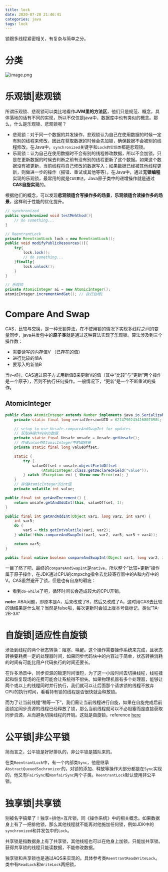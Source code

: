 ```yaml
---
title: lock
date: 2020-07-20 21:46:41
categories: java
tags: lock
---
```


锁跟多线程紧密相关，有复杂与简单之分。

<!--more-->

# 分类

![image.png](https://i.loli.net/2020/07/20/AwVJYTyQqzUpEPl.png)

# 乐观锁|悲观锁

所谓乐观锁、悲观锁可以类比地看作**JVM里的方法区**，他们只是规范、概念，具体落地的话有不同的实现，所以不仅仅是java中，数据库中也有类似的概念。那么，什么是乐观锁、悲观锁呢？

- 悲观锁：对于同一个数据的并发操作，悲观锁认为自己在使用数据的时候一定有别的线程来修改，因此在获取数据的时候会先加锁，确保数据不会被别的线程修改。在Java中，`synchronized`关键字和`Lock的实现类`都是悲观锁。
- 乐观锁：认为自己在使用数据时不会有别的线程修改数据，所以不会加锁，只是在更新数据的时候去判断之前有没有别的线程更新了这个数据。如果这个数据没有被更新，当前线程将自己修改的数据写入；如果数据已经被其他线程更新，则做进一步的操作（报错、重试或其他等等）。在Java中，通过**无锁编程**实现的乐观锁，最常用的就是`CAS算法`，Java原子类中的递增操作就是通过**CAS自旋实现**的。

根据他们的概念，可以发现**悲观锁适合写操作多的场景**，**乐观锁适合读操作多的场景**，这样利于性能的优化提升。

```java
// synchronized
public synchronized void testMehthod(){
    // do something...
}

// ReentrantLock
private ReentrantLock lock = new ReentrantLock();
public void modifyPublicResources()){
    try{
        lock.lock();
        // do something...
    }finally{
        lock.unlock();
    }
}

// 乐观锁
private AtomicInteger ai = new AtomicInteger();
atomicInteger.incrementAndGet(); // 执行自增1
```

# Compare And Swap

CAS，比较与交换，是一种无锁算法，在不使用锁的情况下实现多线程之间的变量同步，java并发包中的**原子类**就是通过这种算法实现了乐观锁。算法涉及到三个操作数：

- 需要读写的内存值V （已存在的值）
- 进行比较的值A
- 要写入的新值B

当`V=A`时，CAS通过原子方式用新值B来更新V的值（其中“比较”与“更新”两个操作是一个原子），否则不执行任何操作。一般情况下，“更新”是一个不断重试的操作。

## AtomicInteger

```java
public class AtomicInteger extends Number implements java.io.Serializable {
    private static final long serialVersionUID = 6214790243416807050L;

    // setup to use Unsafe.compareAndSwapInt for updates
    // 获取并操作内存的数据
    private static final Unsafe unsafe = Unsafe.getUnsafe();
    // 存储value在AtomicInteger中的偏移量
    private static final long valueOffset;

    static {
        try {
            valueOffset = unsafe.objectFieldOffset
                (AtomicInteger.class.getDeclaredField("value"));
        } catch (Exception ex) { throw new Error(ex); }
    }
    // 存储AtomicInteger的int值
    private volatile int value;
```

```java
public final int getAndIncrement() {
    return unsafe.getAndAddInt(this, valueOffset, 1);
}
```

```java
public final int getAndAddInt(Object var1, long var2, int var4) {
    int var5;
    do {
        var5 = this.getIntVolatile(var1, var2);
    } while(!this.compareAndSwapInt(var1, var2, var5, var5 + var4));

    return var5;
}
```

```java
public final native boolean compareAndSwapInt(Object var1, long var2, int var4, int var5);
```

一目了然了吧，最终的`compareAndSwapInt`是`native`，所以整个”比较+更新“操作属于原子操作，在JDK通过CPU的cmpxchg指令去比较寄存器中的A和内存中的V。CAS虽然避开了锁，但是也有自身的瑕疵：

- 看到`do-while`了吧，循环时间长会造成较大的CPU开销。

**note:** ABA问题，即原本是A，后来改成了B，然后又改成了A，这时用CAS去比较的话结果是什么呢？当然是false啦，每次更新时会加上版本号做标记，类似”1A-2B-3A"

# 自旋锁|适应性自旋锁

涉及到线程的两个状态转换：阻塞、唤醒。这个操作需要操作系统来完成，且状态转换要耗费一定的处理器时间，如果同步代码块中的内容过于简单，状态转换消耗的时间有可能比用户代码执行的时间还要长。

在许多场景中，同步资源的锁定时间很短，为了这一小段时间去切换线程，线程挂起和恢复现场的花费可能会让系统得不偿失。如果物理机器有多个处理器，能够让两个或以上的线程同时并行执行，我们就可以让后面那个请求锁的线程不放弃CPU的执行时间，看看持有锁的线程是否很快就会释放锁。

而为了让当前线程“稍等一下”，我们需让当前线程进行自旋，如果在自旋完成后前面锁定同步资源的线程已经释放了锁，那么当前线程就可以不必阻塞而是直接获取同步资源，从而避免切换线程的开销。这就是自旋锁。reference [here](https://mp.weixin.qq.com/s?__biz=MjM5NjQ5MTI5OA==&mid=2651749434&idx=3&sn=5ffa63ad47fe166f2f1a9f604ed10091&chksm=bd12a5778a652c61509d9e718ab086ff27ad8768586ea9b38c3dcf9e017a8e49bcae3df9bcc8&scene=38#wechat_redirect)

# 公平锁|非公平锁

简而言之，公平锁是好好排队的，非公平锁是插队来的。

在类`ReentrantLock`中，有一个内部类`Sync`，他是继承`AbstractQueuedSnchronizer`的，对锁的添加、释放等操作大部分都是在`Sync`实现的，他又有`FairSync`和`NonfairSync`两个子类。`ReentrantLock`默认使用非公平锁。

# 独享锁|共享锁

别被名字搞晕了！独享=排他=互斥锁，同《操作系统》中的相关概念。如果数据身上有了一把排他锁，那么其他线程就不能再对他施加任何锁，例如JDK中的`synchronized`和并发包中的`Lock`。

共享锁是指数据身上有了共享锁，其他线程也可以在他身上加锁，只能加共享锁。获得共享锁的线程只能读数据，不能修改数据。

独享锁和共享锁也是通过AQS来实现的。具体参考类`ReentrantReadWriteLock`。类中有`ReadLock`和`WriteLock`两把锁，